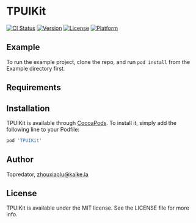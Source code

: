 # TPUIKit

[![CI Status](https://img.shields.io/travis/Topredator/TPUIKit.svg?style=flat)](https://travis-ci.org/Topredator/TPUIKit)
[![Version](https://img.shields.io/cocoapods/v/TPUIKit.svg?style=flat)](https://cocoapods.org/pods/TPUIKit)
[![License](https://img.shields.io/cocoapods/l/TPUIKit.svg?style=flat)](https://cocoapods.org/pods/TPUIKit)
[![Platform](https://img.shields.io/cocoapods/p/TPUIKit.svg?style=flat)](https://cocoapods.org/pods/TPUIKit)

## Example

To run the example project, clone the repo, and run `pod install` from the Example directory first.

## Requirements

## Installation

TPUIKit is available through [CocoaPods](https://cocoapods.org). To install
it, simply add the following line to your Podfile:

```ruby
pod 'TPUIKit'
```

## Author

Topredator, zhouxiaolu@kaike.la

## License

TPUIKit is available under the MIT license. See the LICENSE file for more info.
